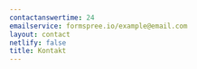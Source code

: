 ```yaml
---
contactanswertime: 24
emailservice: formspree.io/example@email.com
layout: contact
netlify: false
title: Kontakt
---
```

